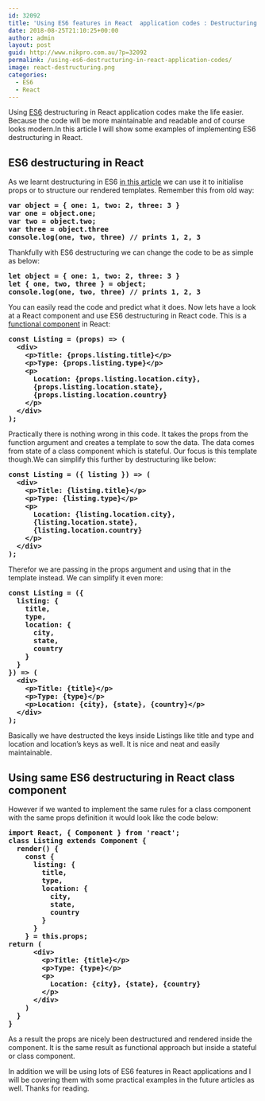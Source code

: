 ```yaml
---
id: 32092
title: 'Using ES6 features in React  application codes : Destructuring'
date: 2018-08-25T21:10:25+00:00
author: admin
layout: post
guid: http://www.nikpro.com.au/?p=32092
permalink: /using-es6-destructuring-in-react-application-codes/
image: react-destructuring.png
categories:
  - ES6
  - React
---
```

Using [ES6](http://www.nikpro.com.au/category/es6) destructuring in React application codes make the life easier. Because the code will be more maintainable and readable and of course looks modern.In this article I will show some examples of implementing ES6 destructuring in React.

## ES6 destructuring in React

As we learnt destructuring in ES6 [in this article](http://www.nikpro.com.au/default-parameters-in-javascript-es6-explained/) we can use it to initialise props or to structure our rendered templates. Remember this from old way:

<pre class="wp-block-preformatted"><strong>var object = { one: 1, two: 2, three: 3 }</strong><br /><strong>var one = object.one;</strong><br /><strong>var two = object.two;</strong><br /><strong>var three = object.three</strong><br /><strong>console.log(one, two, three) // prints 1, 2, 3</strong></pre>

Thankfully with ES6 destructuring we can change the code to be as simple as below:

<pre class="wp-block-preformatted"><strong>let object = { one: 1, two: 2, three: 3 }</strong><br /><strong>let { one, two, three } = object;</strong><br /><strong>console.log(one, two, three) // prints 1, 2, 3</strong></pre>

You can easily read the code and predict what it does. Now lets have a look at a React component and use ES6 destructuring in React code. This is a [functional component](http://www.nikpro.com.au/more-on-react-components-with-examples/) in React:

<pre class="wp-block-preformatted"><strong>const Listing = (props) => (</strong><br /><strong>  &lt;div></strong><br /><strong>    &lt;p>Title: {props.listing.title}&lt;/p></strong><br /><strong>    &lt;p>Type: {props.listing.type}&lt;/p></strong><br /><strong>    &lt;p></strong><br /><strong>      Location: {props.listing.location.city},</strong><br /><strong>      {props.listing.location.state},</strong><br /><strong>      {props.listing.location.country}</strong><br /><strong>    &lt;/p></strong><br /><strong>  &lt;/div></strong><br /><strong>);</strong></pre>

Practically there is nothing wrong in this code. It takes the props from the function argument and creates a template to sow the data. The data comes from state of a class component which is stateful. Our focus is this template though.We can simplify this further by destructuring like below:

<pre class="wp-block-preformatted"><strong>const Listing = ({ listing }) => (</strong><br /><strong>  &lt;div></strong><br /><strong>    &lt;p>Title: {listing.title}&lt;/p></strong><br /><strong>    &lt;p>Type: {listing.type}&lt;/p></strong><br /><strong>    &lt;p></strong><br /><strong>      Location: {listing.location.city},</strong><br /><strong>      {listing.location.state},</strong><br /><strong>      {listing.location.country}</strong><br /><strong>    &lt;/p></strong><br /><strong>  &lt;/div></strong><br /><strong>);</strong></pre>

Therefor we are passing in the props argument and using that in the template instead. We can simplify it even more:

<pre class="wp-block-preformatted"><strong>const Listing = ({</strong><br /><strong>  listing: {</strong><br /><strong>    title,</strong><br /><strong>    type,</strong><br /><strong>    location: {</strong><br /><strong>      city,</strong><br /><strong>      state,</strong><br /><strong>      country</strong><br /><strong>    }</strong><br /><strong>  }</strong><br /><strong>}) => (</strong><br /><strong>  &lt;div></strong><br /><strong>    &lt;p>Title: {title}&lt;/p></strong><br /><strong>    &lt;p>Type: {type}&lt;/p></strong><br /><strong>    &lt;p>Location: {city}, {state}, {country}&lt;/p></strong><br /><strong>  &lt;/div></strong><br /><strong>);</strong></pre>

Basically we have destructed the keys inside Listings like title and type and location and location&#8217;s keys as well. It is nice and neat and easily maintainable.

## Using same ES6 destructuring in React class component

However if we wanted to implement the same rules for a class component with the same props definition it would look like the code below:

<pre class="wp-block-preformatted"><strong>import React, { Component } from 'react';</strong><br /><strong>class Listing extends Component {</strong><br /><strong>  render() {</strong><br /><strong>    const {</strong><br /><strong>      listing: {</strong><br /><strong>        title,</strong><br /><strong>        type,</strong><br /><strong>        location: {</strong><br /><strong>          city,</strong><br /><strong>          state,</strong><br /><strong>          country</strong><br /><strong>        }</strong><br /><strong>      }</strong><br /><strong>    } = this.props;</strong><br /><strong>return (</strong><br /><strong>      &lt;div></strong><br /><strong>        &lt;p>Title: {title}&lt;/p></strong><br /><strong>        &lt;p>Type: {type}&lt;/p></strong><br /><strong>        &lt;p></strong><br /><strong>          Location: {city}, {state}, {country}</strong><br /><strong>        &lt;/p></strong><br /><strong>      &lt;/div></strong><br /><strong>    )</strong><br /><strong>  }</strong><br /><strong>}</strong></pre>

As a result the props are nicely been destructured and rendered inside the component. It is the same result as functional approach but inside a stateful or class component.

In addition we will be using lots of ES6 features in React applications and I will be covering them with some practical examples in the future articles as well. Thanks for reading.